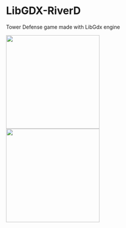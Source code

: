# LibGDX-RiverD
Tower Defense game made with LibGdx engine

<img src="https://raw.githubusercontent.com/RobertKoziolek/LibGDX-RiverD/screenshots/screen1.jpg" width="256"><img src="https://raw.githubusercontent.com/RobertKoziolek/LibGDX-RiverD/screenshots/screen2.jpg" width="256">  
